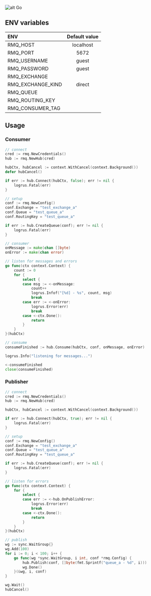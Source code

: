 ![alt Go](https://img.shields.io/github/go-mod/go-version/gobackpack/rmq)

## ENV variables

| ENV                | Default value |
|:-------------------|:-------------:|
| RMQ_HOST           | localhost     |
| RMQ_PORT           | 5672          |
| RMQ_USERNAME       | guest         |
| RMQ_PASSWORD       | guest         |
| RMQ_EXCHANGE       |               |
| RMQ_EXCHANGE_KIND  | direct        |
| RMQ_QUEUE          |               |
| RMQ_ROUTING_KEY    |               |
| RMQ_CONSUMER_TAG   |               |

## Usage

### Consumer

```go
// connect
cred := rmq.NewCredentials()
hub := rmq.NewHub(cred)

hubCtx, hubCancel := context.WithCancel(context.Background())
defer hubCancel()

if err := hub.Connect(hubCtx, false); err != nil {
    logrus.Fatal(err)
}

// setup
conf := rmq.NewConfig()
conf.Exchange = "test_exchange_a"
conf.Queue = "test_queue_a"
conf.RoutingKey = "test_queue_a"

if err := hub.CreateQueue(conf); err != nil {
    logrus.Fatal(err)
}

// consumer
onMessage := make(chan []byte)
onError := make(chan error)

// listen for messages and errors
go func(ctx context.Context) {
    count := 0
    for {
        select {
        case msg := <-onMessage:
            count++
            logrus.Infof("[%d] - %s", count, msg)
            break
        case err := <-onError:
            logrus.Error(err)
            break
        case <-ctx.Done():
            return
        }
    }
}(hubCtx)

// consume
consumeFinished := hub.Consume(hubCtx, conf, onMessage, onError)

logrus.Info("listening for messages...")

<-consumeFinished
close(consumeFinished)
```


### Publisher

```go
// connect
cred := rmq.NewCredentials()
hub := rmq.NewHub(cred)

hubCtx, hubCancel := context.WithCancel(context.Background())

if err := hub.Connect(hubCtx, true); err != nil {
    logrus.Fatal(err)
}

// setup
conf := rmq.NewConfig()
conf.Exchange = "test_exchange_a"
conf.Queue = "test_queue_a"
conf.RoutingKey = "test_queue_a"

if err := hub.CreateQueue(conf); err != nil {
    logrus.Fatal(err)
}

// listen for errors
go func(ctx context.Context) {
    for {
        select {
        case err := <-hub.OnPublishError:
            logrus.Error(err)
            break
        case <-ctx.Done():
            return
        }
    }
}(hubCtx)

// publish
wg := sync.WaitGroup{}
wg.Add(100)
for i := 0; i < 100; i++ {
    go func(wg *sync.WaitGroup, i int, conf *rmq.Config) {
        hub.Publish(conf, []byte(fmt.Sprintf("queue_a - %d", i)))
        wg.Done()
    }(&wg, i, conf)
}

wg.Wait()
hubCancel()
```
